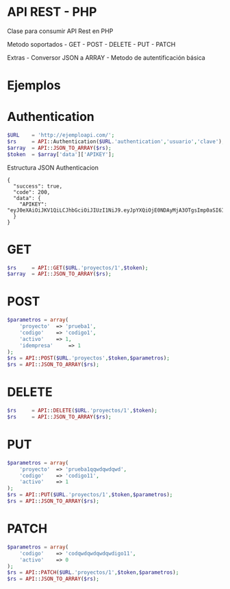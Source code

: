 # API REST - PHP
Clase para consumir API Rest en PHP

Metodo soportados
	- GET
	- POST
	- DELETE
	- PUT
	- PATCH

Extras
	- Conversor JSON a ARRAY
	- Metodo de autentificación básica
	
Ejemplos
===================

Authentication
===================
```php
$URL	= 'http://ejemploapi.com/';
$rs 	= API::Authentication($URL.'authentication','usuario','clave');
$array  = API::JSON_TO_ARRAY($rs);
$token 	= $array['data']['APIKEY'];
```

Estructura JSON Authenticacion
```
{
  "success": true,
  "code": 200,
  "data": {
    "APIKEY": "eyJ0eXAiOiJKV1QiLCJhbGciOiJIUzI1NiJ9.eyJpYXQiOjE0NDAyMjA3OTgsImp0aSI6ImU2ZGMyMmEwNWQxNzE3YmNjMjYyNjk0ZDgzMGMyMmNiMjI5YmU1OTYiLCJkYXRhIjp7IklEVXN1YXJpbyI6MSwiSURFbXByZXNhIjoxLCJJRFBlcmZpbCI6MX19.UwKfoHNM3YOhrWfXVTkj8MgC5qxIjpkGQdsRoby8irg"
  }
}
```

GET
===================
```php
$rs 	= API::GET($URL.'proyectos/1',$token);
$array  = API::JSON_TO_ARRAY($rs);
```

POST
===================
```php
$parametros = array(
	'proyecto' 	=> 'prueba1',
	'codigo'	=> 'codigo1',
	'activo'	=> 1,
	'idempresa' 	=> 1
);
$rs = API::POST($URL.'proyectos',$token,$parametros);
$rs = API::JSON_TO_ARRAY($rs);
```

DELETE
===================
```php
$rs 	= API::DELETE($URL.'proyectos/1',$token);
$rs 	= API::JSON_TO_ARRAY($rs);
```

PUT
===================
```php
$parametros = array(
	'proyecto' 	=> 'prueba1qqwdqwdqwd',
	'codigo'	=> 'codigo11',
	'activo'	=> 1
);
$rs = API::PUT($URL.'proyectos/1',$token,$parametros);
$rs = API::JSON_TO_ARRAY($rs);
```

PATCH
===================
```php
$parametros = array(
	'codigo'	=> 'codqwdqwdqwdqwdigo11',
	'activo'	=> 0
);
$rs = API::PATCH($URL.'proyectos/1',$token,$parametros);
$rs = API::JSON_TO_ARRAY($rs);
```
